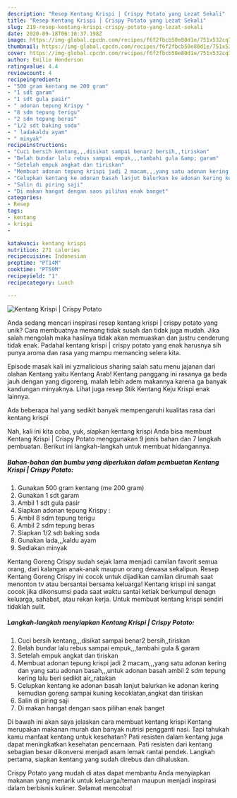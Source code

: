 ```yaml
---
description: "Resep Kentang Krispi | Crispy Potato yang Lezat Sekali"
title: "Resep Kentang Krispi | Crispy Potato yang Lezat Sekali"
slug: 219-resep-kentang-krispi-crispy-potato-yang-lezat-sekali
date: 2020-09-18T06:10:37.198Z
image: https://img-global.cpcdn.com/recipes/f6f2fbcb50e80d1e/751x532cq70/kentang-krispi-crispy-potato-foto-resep-utama.jpg
thumbnail: https://img-global.cpcdn.com/recipes/f6f2fbcb50e80d1e/751x532cq70/kentang-krispi-crispy-potato-foto-resep-utama.jpg
cover: https://img-global.cpcdn.com/recipes/f6f2fbcb50e80d1e/751x532cq70/kentang-krispi-crispy-potato-foto-resep-utama.jpg
author: Emilie Henderson
ratingvalue: 4.4
reviewcount: 4
recipeingredient:
- "500 gram kentang me 200 gram"
- "1 sdt garam"
- "1 sdt gula pasir"
- " adonan tepung Krispy "
- "8 sdm tepung terigu"
- "2 sdm tepung beras"
- "1/2 sdt baking soda"
- " ladakaldu ayam"
- " minyak"
recipeinstructions:
- "Cuci bersih kentang,,,disikat sampai benar2 bersih,,tiriskan"
- "Belah bundar lalu rebus sampai empuk,,,tambahi gula &amp; garam"
- "Setelah empuk angkat dan tiriskan"
- "Membuat adonan tepung krispi jadi 2 macam,,,yang satu adonan kering dan yang satu adonan basah,,,untuk adonan basah ambil 2 sdm tepung kering lalu beri sedikit air,,ratakan"
- "Celupkan kentang ke adonan basah lanjut balurkan ke adonan kering kemudian goreng sampai kuning kecoklatan,angkat dan tiriskan"
- "Salin di piring saji"
- "Di makan hangat dengan saos pilihan enak banget"
categories:
- Resep
tags:
- kentang
- krispi
- 

katakunci: kentang krispi  
nutrition: 271 calories
recipecuisine: Indonesian
preptime: "PT14M"
cooktime: "PT59M"
recipeyield: "1"
recipecategory: Lunch

---
```



![Kentang Krispi | Crispy Potato](https://img-global.cpcdn.com/recipes/f6f2fbcb50e80d1e/751x532cq70/kentang-krispi-crispy-potato-foto-resep-utama.jpg)

Anda sedang mencari inspirasi resep kentang krispi | crispy potato yang unik? Cara membuatnya memang tidak susah dan tidak juga mudah. Jika salah mengolah maka hasilnya tidak akan memuaskan dan justru cenderung tidak enak. Padahal kentang krispi | crispy potato yang enak harusnya sih punya aroma dan rasa yang mampu memancing selera kita.

Episode masak kali ini yzmalicious sharing salah satu menu jajanan dari olahan Kentang yaitu Kentang Arab! Kentang panggang ini rasanya ga beda jauh dengan yang digoreng, malah lebih adem makannya karena ga banyak kandungan minyaknya. Lihat juga resep Stik Kentang Keju Krispi enak lainnya.

Ada beberapa hal yang sedikit banyak mempengaruhi kualitas rasa dari kentang krispi 

Nah, kali ini kita coba, yuk, siapkan kentang krispi  Anda bisa membuat Kentang Krispi | Crispy Potato menggunakan 9 jenis bahan dan 7 langkah pembuatan. Berikut ini langkah-langkah untuk membuat hidangannya.

<!--inarticleads1-->

##### Bahan-bahan dan bumbu yang diperlukan dalam pembuatan Kentang Krispi | Crispy Potato:

1. Gunakan 500 gram kentang (me 200 gram)
1. Gunakan 1 sdt garam
1. Ambil 1 sdt gula pasir
1. Siapkan  adonan tepung Krispy :
1. Ambil 8 sdm tepung terigu
1. Ambil 2 sdm tepung beras
1. Siapkan 1/2 sdt baking soda
1. Gunakan  lada,,,kaldu ayam
1. Sediakan  minyak


Kentang Goreng Crispy sudah sejak lama menjadi camilan favorit semua orang, dari kalangan anak-anak maupun orang dewasa sekalipun. Resep Kentang Goreng Crispy ini cocok untuk dijadikan camilan dirumah saat menonton tv atau bersantai bersama keluarga! Kentang krispi ini sangat cocok jika dikonsumsi pada saat waktu santai ketiak berkumpul denagn keluarga, sahabat, atau rekan kerja. Untuk membuat kentang krispi sendiri tidaklah sulit. 

<!--inarticleads2-->

##### Langkah-langkah menyiapkan Kentang Krispi | Crispy Potato:

1. Cuci bersih kentang,,,disikat sampai benar2 bersih,,tiriskan
1. Belah bundar lalu rebus sampai empuk,,,tambahi gula &amp; garam
1. Setelah empuk angkat dan tiriskan
1. Membuat adonan tepung krispi jadi 2 macam,,,yang satu adonan kering dan yang satu adonan basah,,,untuk adonan basah ambil 2 sdm tepung kering lalu beri sedikit air,,ratakan
1. Celupkan kentang ke adonan basah lanjut balurkan ke adonan kering kemudian goreng sampai kuning kecoklatan,angkat dan tiriskan
1. Salin di piring saji
1. Di makan hangat dengan saos pilihan enak banget


Di bawah ini akan saya jelaskan cara membuat kentang krispi  Kentang merupakan makanan murah dan banyak nutrisi pengganti nasi. Tapi tahukah kamu manfaat kentang untuk kesehatan? Pati resisten dalam kentang juga dapat meningkatkan kesehatan pencernaan. Pati resisten dari kentang sebagian besar dikonversi menjadi asam lemak rantai pendek. Langkah pertama, siapkan kentang yang sudah direbus dan dihaluskan. 

 Crispy Potato yang mudah di atas dapat membantu Anda menyiapkan makanan yang menarik untuk keluarga/teman maupun menjadi inspirasi dalam berbisnis kuliner. Selamat mencoba!
